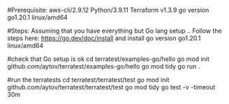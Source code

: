 #Prerequisite:
aws-cli/2.9.12 
Python/3.9.11
Terraform v1.3.9
go version go1.20.1 linux/amd64

#Steps:
Assuming that you have everything but Go lang setup .. 
Follow the steps here: https://go.dev/doc/install and install go version go1.20.1 linux/amd64

#check that Go setup is ok
cd terratest/examples-go/hello
go mod init github.com/aytov/terratest/examples-go/hello
go mod tidy
go run .

#run the terratests
cd terratest/terratest/test
go mod init github.com/aytov/terratest/terratest/test
go mod tidy
go test -v -timeout 30m
